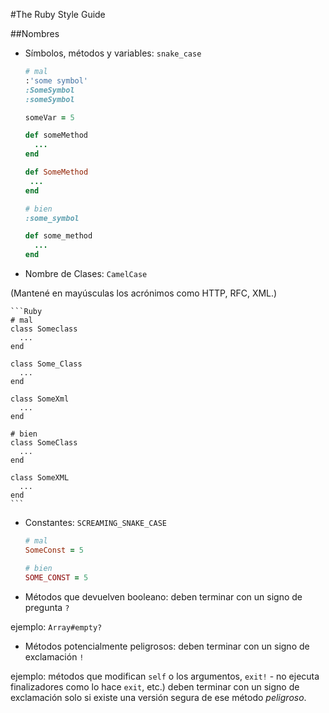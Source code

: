 #The Ruby Style Guide

##Nombres

* Símbolos, métodos y variables: `snake_case` 

    ```Ruby
    # mal
    :'some symbol'
    :SomeSymbol
    :someSymbol

    someVar = 5

    def someMethod
      ...
    end

    def SomeMethod
     ...
    end

    # bien
    :some_symbol

    def some_method
      ...
    end
    ```
    
    

* Nombre de Clases:  `CamelCase` 

(Mantené en mayúsculas los acrónimos como HTTP, RFC, XML.)

    ```Ruby
    # mal
    class Someclass
      ...
    end

    class Some_Class
      ...
    end

    class SomeXml
      ...
    end

    # bien
    class SomeClass
      ...
    end

    class SomeXML
      ...
    end
    ```

* Constantes: `SCREAMING_SNAKE_CASE`

    ```Ruby
    # mal
    SomeConst = 5

    # bien
    SOME_CONST = 5
    ```

* Métodos que devuelven booleano: deben terminar con un signo de pregunta `?`
  
ejemplo: `Array#empty?`

* Métodos potencialmente peligrosos: deben terminar con un signo de exclamación `!` 

ejemplo: métodos que modifican `self` o los argumentos, `exit!` - no ejecuta
finalizadores como lo hace `exit`, etc.) deben terminar con un signo
de exclamación solo si existe una versión segura de ese método
*peligroso*.
